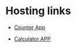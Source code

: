# Hosting links

- [Counter App ](https://sai-tadikonda.netlify.app/)

- [Calculator APP](https://sai-calculator-app.netlify.app)
